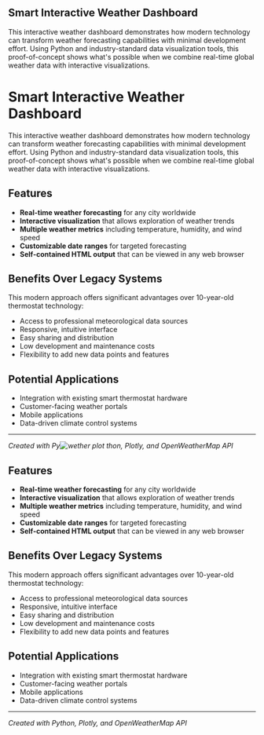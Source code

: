 ## Smart Interactive Weather Dashboard

This interactive weather dashboard demonstrates how modern technology can transform weather forecasting capabilities with minimal development effort. Using Python and industry-standard data visualization tools, this proof-of-concept shows what's possible when we combine real-time global weather data with interactive visualizations.

# Smart Interactive Weather Dashboard

This interactive weather dashboard demonstrates how modern technology can transform weather forecasting capabilities with minimal development effort. Using Python and industry-standard data visualization tools, this proof-of-concept shows what's possible when we combine real-time global weather data with interactive visualizations.



## Features

- **Real-time weather forecasting** for any city worldwide
- **Interactive visualization** that allows exploration of weather trends
- **Multiple weather metrics** including temperature, humidity, and wind speed
- **Customizable date ranges** for targeted forecasting
- **Self-contained HTML output** that can be viewed in any web browser

## Benefits Over Legacy Systems

This modern approach offers significant advantages over 10-year-old thermostat technology:
- Access to professional meteorological data sources
- Responsive, intuitive interface
- Easy sharing and distribution
- Low development and maintenance costs
- Flexibility to add new data points and features

## Potential Applications

- Integration with existing smart thermostat hardware
- Customer-facing weather portals
- Mobile applications
- Data-driven climate control systems

---

*Created with Py![wether plot](https://github.com/user-attachments/assets/698625f3-7c8c-4902-b0da-e42d067ca1bd)
thon, Plotly, and OpenWeatherMap API*
## Features

- **Real-time weather forecasting** for any city worldwide
- **Interactive visualization** that allows exploration of weather trends
- **Multiple weather metrics** including temperature, humidity, and wind speed
- **Customizable date ranges** for targeted forecasting
- **Self-contained HTML output** that can be viewed in any web browser

## Benefits Over Legacy Systems

This modern approach offers significant advantages over 10-year-old thermostat technology:
- Access to professional meteorological data sources
- Responsive, intuitive interface
- Easy sharing and distribution
- Low development and maintenance costs
- Flexibility to add new data points and features

## Potential Applications

- Integration with existing smart thermostat hardware
- Customer-facing weather portals
- Mobile applications
- Data-driven climate control systems

---

*Created with Python, Plotly, and OpenWeatherMap API*
